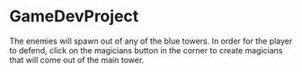 # GameDevProject

The enemies will spawn out of any of the blue towers. In order for the player to defend, click on the magicians button in the corner to create magicians that will come out of the main tower.
